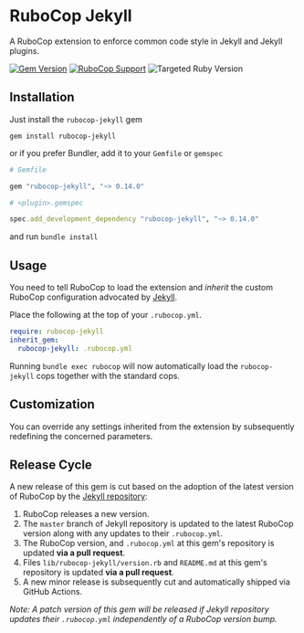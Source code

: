 # RuboCop Jekyll

A RuboCop extension to enforce common code style in Jekyll and Jekyll plugins.


[![Gem Version](https://img.shields.io/gem/v/rubocop-jekyll.svg?label=Latest%20Release&labelColor=000000&style=for-the-badge&logo=rubygems&logoColor=white&color=E9573F)][rubygems]
[![RuboCop Support](https://img.shields.io/badge/RuboCop%20Support-1.57.x-AA0000.svg?style=for-the-badge&labelColor=000000&logo=rubocop)][rubocop-releases]
![Targeted Ruby Version](https://img.shields.io/badge/Targeted%20Ruby%20Version-2.7.x-CC342D.svg?style=for-the-badge&labelColor=000000&logo=ruby)

[rubygems]: https://rubygems.org/gems/rubocop-jekyll
[rubocop-releases]: https://github.com/rubocop-hq/rubocop/releases


## Installation

Just install the `rubocop-jekyll` gem

```
gem install rubocop-jekyll
```

or if you prefer Bundler, add it to your `Gemfile` or `gemspec`

```ruby
# Gemfile

gem "rubocop-jekyll", "~> 0.14.0"
```
```ruby
# <plugin>.gemspec

spec.add_development_dependency "rubocop-jekyll", "~> 0.14.0"
```
and run `bundle install`


## Usage

You need to tell RuboCop to load the extension and *inherit* the custom RuboCop configuration advocated by
[Jekyll](https://github.com/jekyll).

Place the following at the top of your `.rubocop.yml`.

```yaml
require: rubocop-jekyll
inherit_gem:
  rubocop-jekyll: .rubocop.yml
```

Running `bundle exec rubocop` will now automatically load the `rubocop-jekyll` cops together with the standard cops.


## Customization

You can override any settings inherited from the extension by subsequently redefining the concerned parameters.


## Release Cycle

A new release of this gem is cut based on the adoption of the latest version of RuboCop by the [Jekyll repository](https://github.com/jekyll/jekyll):

  1. RuboCop releases a new version.
  2. The `master` branch of Jekyll repository is updated to the latest RuboCop version along with any updates to their `.rubocop.yml`.
  3. The RuboCop version, and `.rubocop.yml` at this gem's repository is updated **via a pull request**.
  4. Files `lib/rubocop-jekyll/version.rb` and `README.md` at this gem's repository is updated **via a pull request**.
  5. A new minor release is subsequently cut and automatically shipped via GitHub Actions.

*Note: A patch version of this gem will be released if Jekyll repository updates their `.rubocop.yml` independently of
a RuboCop version bump.*
